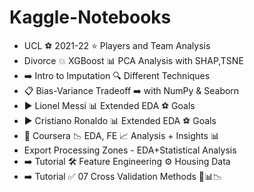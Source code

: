 # Kaggle-Notebooks

 - UCL ⚽ 2021-22 ⭐ Players and Team Analysis
 - Divorce 💥 XGBoost 📊 PCA Analysis with SHAP,TSNE
 - ➡️ Intro to Imputation 🔍 Different Techniques
 - 📋 Bias-Variance Tradeoff ➡️ with NumPy & Seaborn
 - ▶️ Lionel Messi 📊 Extended EDA ⚽ Goals
 - ▶️ Cristiano Ronaldo 📊 Extended EDA ⚽ Goals
 - 📘 Coursera 📉 EDA, FE 📈 Analysis + Insights 📊
 - Export Processing Zones - EDA+Statistical Analysis
 - ➡️ Tutorial 🛠 Feature Engineering ⚙ Housing Data
 - ➡️ Tutorial ✅ 07 Cross Validation Methods 📑📊📉
